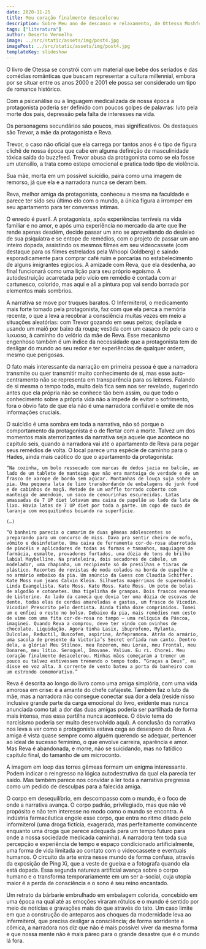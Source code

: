 ```yaml
---
date: 2020-11-25
title: Meu coração finalmente desacelerou
description: Sobre Meu ano de descanso e relaxamento, de Ottessa Moshfegh (Trad. Juliana Cunha)
tags: ["literatura"]
author: Deserto Vermelho
image: ../src/static/assets/img/post4.jpg
imagePost: ../src/static/assets/img/post4.jpg
templateKey: slideshow
---
```


O livro de Otessa se constrói com um material que bebe dos seriados e das comédias românticas que buscam representar a cultura millennial, embora por se situar entre os anos 2000 e 2001 ele possa ser considerado um tipo de romance histórico.

Com a psicanálise ou a linguagem medicalizada de nossa época a protagonista poderia ser definido com poucos golpes de palavras: luto pela morte dos pais, depressão pela falta de interesses na vida.

Os personagens secundários são poucos, mas significativos. Os destaques são Trevor, a mãe da protagonista e Reva.

Trevor, o caso não oficial que ela carrega por tantos anos é o tipo de figura clichê de nossa época que cabe em alguma definição de masculinidade tóxica saída do buzzfeed. Trevor abusa da protagonista como se ela fosse um utensílio, a trata como estepe emocional e pratica todo tipo de violência.

Sua mãe, morta em um possível suicídio, paira como uma imagem de remorso, já que ela e a narradora nunca se deram bem.

Reva, melhor amiga da protagonista, conheceu a mesma na faculdade e parece ter sido seu último elo com o mundo, a única figura a irromper em seu apartamento para ter conversas íntimas.

O enredo é pueril. A protagonista, após experiências terríveis na vida familiar e no amor, e após uma experiência no mercado da arte que lhe rende apenas desdém, decide passar um ano se aproveitando do desleixo de sua psiquiatra e se entope de remédios, com o projeto de passar um ano inteiro dopada, assistindo os mesmos filmes em seu videocassete (com destaque para os filmes estrelados pela Whoopi Goldberg) e saindo esporadicamente para comprar café ruim e porcarias no estabelecimento de alguns imigrantes egípcios. A amizade com Reva, que ela desdenha, ao final funcionará como uma lição para seu próprio egoísmo. A autodestruição acarretada pelo vício em remédio é contada com ar cartunesco, colorido, mas aqui e ali a pintura pop vai sendo borrada por elementos mais sombrios.

A narrativa se move por truques baratos. O Infermiterol, o medicamento mais forte tomado pela protagonista, faz com que ela perca a memória recente, o que a leva a recobrar a consciência muitas vezes em meio a situações aleatórias: com Trevor gozando em seus peitos; depilada e usando um maiô por baixo da roupa; vestida com um casaco de pele caro e luxuoso, à caminho do velório da mãe de Reva. Esse mecanismo engenhoso também é um índice da necessidade que a protagonista tem de desligar do mundo ao seu redor e ter experiências de qualquer ordem, mesmo que perigosas.

O fato mais interessante da narração em primeira pessoa é que a narradora transmite ou quer transmitir muito conhecimento de si, mas esse auto-centramento não se representa em transparência para os leitores. Falando de si mesma o tempo todo, muito dela fica sem nos ser revelado, sugerindo antes que ela própria não se conhece tão bem assim, ou que todo o conhecimento sobre a própria vida não a impede de evitar o sofrimento, fora o óbvio fato de que ela não é uma narradora confiável e omite de nós informações cruciais.

O suicídio é uma sombra em toda a narrativa, não só porque o comportamento da protagonista é o de flertar com a morte. Talvez um dos momentos mais aterrorizantes da narrativa seja aquele que acontece no capítulo seis, quando a narradora vai até o apartamento de Reva para pegar seus remédios de volta. O local parece uma espécie de caminho para o Hades, ainda mais caótico do que o apartamento da protagonista:

    “Na cozinha, um bolo ressecado com marcas de dedos jazia no balcão, ao lado de um tablete de manteiga que não era manteiga de verdade e de um frasco de xarope de bordo sem açúcar. Montanhas de louça suja sobre a pia. Uma pequena lata de lixo transbordando de embalagens de junk food e de cabinhos de maçã. Metade de um waffle torrado coberto com manteiga de amendoim, um saco de cenourinhas escurecidas. Latas amassadas de 7 UP diet lotavam uma caixa de papelão ao lado da lata de lixo. Havia latas de 7 UP diet por toda a parte. Um copo de suco de laranja com mosquitinhos boiando na superfície.

    (…)

    “O banheiro parecia o camarim de duas gêmeas adolescentes se preparando para um concurso de miss. Dava pra sentir cheiro de mofo, vômito e desinfetante. Uma caixa de ferramenta cor-de-rosa abarrotada de pincéis e aplicadores de todas as formas e tamanhos, maquiagem de farmácia, esmalte, provadores furtados, uma dúzia de tons de brilho labial Maybelline. Na prateleira, dois secadores de cabelo, um modelador, uma chapinha, um recipiente só de presilhas e tiaras de plástico. Recortes de revistas de moda colados na borda do espelho e no armário embaixo da pia. Um anúncio da Guess com Claudia Schiffer. Kate Moss num jeans Calvin Klein. Silhuetas magérrimas de supermodels. Linda Evangelista. Kate Moss. Kate Moss. Kate Moss. Um pote de bolas de algodão e cotonetes. Uma tigelinha de grampos. Dois frascos enormes de Listerine. Ao lado da caneca que devia ter uma dúzia de escovas de dente, todas elas de cerdas amareladas e gastas, um frasco de Vicodin. Vicodin! Prescrito pelo dentista. Ainda tinha doze comprimidos. Tomei um e enfiei o resto no bolso. Debaixo da pia, mais remédios num cesto de vime com uma fita cor-de-rosa no tampo — uma relíquia da Páscoa, imaginei. Quando Reva a comprou, deve ter vindo com ovinhos de chocolate. Liquidação. Agora tinha Lasix, ibuprofeno, Mylanta, Dulcolax, Reductil, Buscofem, aspirina, Anfepramona. Atrás do armário, uma sacola de presente da Victoria’s Secret enfiada num canto. Dentro dela, a glória! Meu Stilnox, meu Rozerem, meu Lorax, meu Frontal, meu Donaren, meu lítio. Seroquel, Imovane. Valium. Eu ri. Chorei. Meu coração finalmente desacelerou. Minhas mãos começaram a tremer um pouco ou talvez estivessem tremendo o tempo todo. “Graças a Deus”, eu disse em voz alta. A corrente de vento bateu a porta do banheiro com um estrondo comemorativo.”

Reva é descrita ao longo do livro como uma amiga simplória, com uma vida amorosa em crise: é a amante do chefe cafajeste. Também faz o luto da mãe, mas a narradora não consegue conectar sua dor a dela (reside nisso inclusive grande parte da carga emocional do livro, evidente mas nunca anunciada como tal: a dor das duas amigas poderia ser partilhada de forma mais intensa, mas essa partilha nunca acontece. O óbvio tema do narcisismo poderia ser muito desenvolvido aqui). A conclusão da narrativa nos leva a ver como a protagonista estava cega ao desespero de Reva. A amiga é vista quase sempre como alguém querendo se adequar, pertencer ao ideal de sucesso feminino, o que envolve carreira, aparência e amor. Mas Reva é abandonada, e morre, não se suicidando, mas no fatídico capítulo final, do tamanho de um microconto.

A imagem em loop das torres gêmeas formam um enigma interessante. Podem indicar o reingresso na lógica autodestrutiva da qual ela parecia ter saído. Mas também parece nos convidar a ler toda a narrativa pregressa como um pedido de desculpas para a falecida amiga.

O corpo em desequilíbrio, em descompasso com o mundo, é o foco de onde a narrativa avança. O corpo padrão, privilegiado, mas que não vê propósito e não tem interesse no modo como o mundo se encontra. A indústria farmacêutica engole esse corpo, que entra no ritmo ditado pelo informiterol (uma droga fictícia, exagerada, mas perfeitamente convincente enquanto uma droga que parece adequada para um tempo futuro para onde a nossa sociedade medicada caminha). A narradora tem toda sua percepção e experiência de tempo e espaço condicionado artificialmente, uma forma de vida limitada ao contato com o videocassete e eventuais humanos. O circuito da arte entra nesse mundo de forma confusa, através da exposição de Ping Xi, que a veste de gueixa e a fotografa quando ela está dopada. Essa segunda natureza artificial avança sobre o corpo humano e o transforma temporariamente em um ser a-social, cuja utopia maior é a perda de consciência e o sono é seu reino encantado.

Um retrato da bárbarie embrulhado em embalagem colorida, concebido em uma época na qual até as emoções viraram rótulos e o mundo é sentido por meio de notícias e gravações mais do que através do tato. Um caso limite em que a construção de anteparos aos choques da modernidade leva ao infermiterol, que precisa desligar a consciência; de forma sorridente e cômica, a narradora nos diz que não é mais possível viver da mesma forma e que nossa mente não é mais páreo para o grande desastre que é o mundo lá fora.

